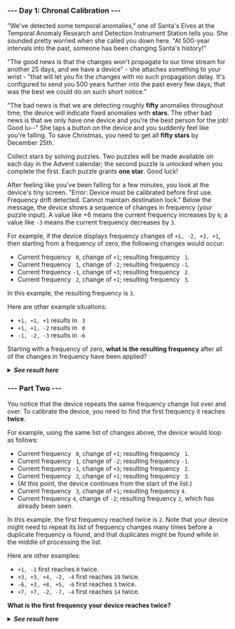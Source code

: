 ### --- Day 1: Chronal Calibration ---

"We've detected some temporal anomalies," one of Santa's Elves at the
Temporal Anomaly Research and Detection Instrument Station tells you. She
sounded pretty worried when she called you down here. "At 500-year 
intervals into the past, someone has been changing Santa's history!"

"The good news is that the changes won't propagate to our time stream for 
another 25 days, and we have a device" - she attaches something to your 
wrist - "that will let you fix the changes with no such propagation delay.
It's configured to send you 500 years further into the past every few days;
that was the best we could do on such short notice."

"The bad news is that we are detecting roughly **fifty** anomalies throughout 
time; the device will indicate fixed anomalies with **stars**. The other bad 
news is that we only have one device and you're the best person for the 
job! Good lu--" She taps a button on the device and you suddenly feel like
you're falling. To save Christmas, you need to get all **fifty stars** by 
December 25th.

Collect stars by solving puzzles. Two puzzles will be made available on 
each day in the Advent calendar; the second puzzle is unlocked when you 
complete the first. Each puzzle grants **one star**. Good luck!

After feeling like you've been falling for a few minutes, you look at the
device's tiny screen. "Error: Device must be calibrated before first use.
Frequency drift detected. Cannot maintain destination lock." Below the
message, the device shows a sequence of changes in frequency (your puzzle 
input). A value like +6 means the current frequency increases by `6`; a value
like `-3` means the current frequency decreases by `3`.

For example, if the device displays frequency changes of `+1, -2, +3, +1`,
 then starting from a frequency of zero, the following changes would occur:

- Current frequency ` 0`, change of `+1`; resulting frequency ` 1`.
- Current frequency ` 1`, change of `-2`; resulting frequency `-1`.
- Current frequency `-1`, change of `+3`; resulting frequency ` 2`.
- Current frequency ` 2`, change of `+1`; resulting frequency ` 3`.

In this example, the resulting frequency is `3`.

Here are other example situations:

- `+1, +1, +1` results in ` 3`
- `+1, +1, -2` results in ` 0`
- `-1, -2, -3` results in `-6`

Starting with a frequency of zero, **what is the resulting frequency** after
all of the changes in frequency have been applied?

<details>
  <summary><strong><em>See result here</em></strong></summary>
	Your puzzle answer was <strong><em>576</em></strong>.
</details>

### --- Part Two ---

You notice that the device repeats the same frequency change list over and 
over. To calibrate the device, you need to find the first frequency it 
reaches **twice**.

For example, using the same list of changes above, the device would loop as 
follows:

- Current frequency ` 0`, change of `+1`; resulting frequency ` 1`.
- Current frequency ` 1`, change of `-2`; resulting frequency `-1`.
- Current frequency `-1`, change of `+3`; resulting frequency ` 2`.
- Current frequency ` 2`, change of `+1`; resulting frequency ` 3`.
- (At this point, the device continues from the start of the list.)
- Current frequency ` 3`, change of `+1`; resulting frequency  `4`.
- Current frequency  `4`, change of `-2`; resulting frequency  `2`, which has 
already been seen.

In this example, the first frequency reached twice is `2`. Note that your 
device might need to repeat its list of frequency changes many times before 
a duplicate frequency is found, and that duplicates might be found while in 
the middle of processing the list.

Here are other examples:

- `+1, -1` first reaches `0` twice.
- `+3, +3, +4, -2, -4` first reaches `10` twice.
- `-6, +3, +8, +5, -6` first reaches `5` twice.
- `+7, +7, -2, -7, -4` first reaches `14` twice.

**What is the first frequency your device reaches twice?**

<details>
  <summary><strong><em>See result here</em></strong></summary>
	Your puzzle answer was <strong><em>77674</em></strong>.
</details>